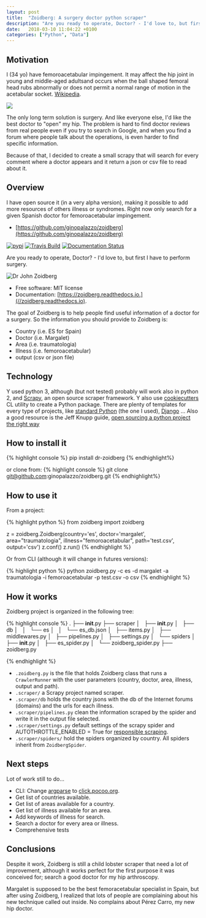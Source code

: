 ```yaml
---
layout: post
title:  "Zoidberg: A surgery doctor python scraper"
description: "Are you ready to operate, Doctor? - I'd love to, but first I have to perform surgery."
date:   2018-03-10 11:04:22 +0100
categories: ["Python", "Data"]
---
```


## Motivation
I (34 yo) have femoroacetabular impingement. It may affect the hip joint in young and middle-aged adultsand occurs when the ball shaped femoral head rubs abnormally or does not permit a normal range of motion in the acetabular socket. [Wikipedia](https://en.wikipedia.org/wiki/Femoroacetabular_impingement).

<div class="full">
    <a href="/assets/posts/{{page.slug}}/impingement.jpeg">
    <img class="img-fluid" src="/assets/posts/{{page.slug}}/impingement.jpeg">
    </a>
</div>

The only long term solution is surgery. And like everyone else, I'd like the best doctor to "open" my hip.
The problem is hard to find doctor reviews from real people even if you try to search in Google, and when you find a forum where people talk about the operations, is even harder to find specific information.

Because of that, I decided to create a small scrapy that will search for every comment where a doctor appears and it return a json or csv file to read about it.

## Overview
I have open source it (in a very alpha version), making it possible to add more resources of others illness or syndromes. Right now only search for a given Spanish doctor for femoroacetabular impingement.
- [https://github.com/ginopalazzo/zoidberg](https://github.com/ginopalazzo/zoidberg)

[![pypi](https://img.shields.io/pypi/v/zoidberg.svg)](https://pypi.python.org/pypi/dr-zoidberg)
[![Travis Build](https://img.shields.io/travis/ginopalazzo/zoidberg.svg)](https://travis-ci.org/ginopalazzo/zoidberg)
[![Documentation Status](https://readthedocs.org/projects/zoidberg/badge/?version=latest)](https://zoidberg.readthedocs.io/en/latest/?badge=latest)

Are you ready to operate, Doctor? - I'd love to, but first I have to perform surgery.


![Dr John Zoidberg](https://upload.wikimedia.org/wikipedia/en/4/4a/Dr_John_Zoidberg.png)

- Free software: MIT license
- Documentation: [https://zoidberg.readthedocs.io.](//zoidberg.readthedocs.io).

The goal of Zoidberg is to help people find useful information of a doctor for a surgery. So the information you should provide to Zoidberg is:
- Country (i.e. ES for Spain)
- Doctor (i.e. Margalet)
- Area (i.e. traumatologia)
- Illness (i.e. femoroacetabular)
- output (csv or json file)

## Technology
Y used python 3, although (but not tested) probably will work also in python 2, and [Scrapy](https://scrapy.org/), an open source scraper framework.
Y also use [cookiecutters](https://github.com/audreyr/cookiecutter) CL utility  to create a Python package. There are plenty of templates for every type of projects, like [standard Python](https://github.com/audreyr/cookiecutter-pypackage) (the one I used), [Django](https://github.com/pydanny/cookiecutter-django) ...
Also a good resource is the Jeff Knupp guide, [open sourcing a python project the right way](https://jeffknupp.com/blog/2013/08/16/open-sourcing-a-python-project-the-right-way/)

## How to install it

{% highlight console %}
pip install dr-zoidberg
{% endhighlight%}

or clone from:
{% highlight console %}
git clone git@github.com:ginopalazzo/zoidberg.git
{% endhighlight%}

## How to use it

From a project:

{% highlight python %}
from zoidberg import zoidberg

z = zoidberg.Zoidberg(country='es', doctor='margalet', area="traumatologia", illness="femoroacetabular", path='test.csv', output='csv')
z.conf()
z.run()
{% endhighlight %}

Or from CLI (although it will change in futures versions):

{% highlight python %}
python zoidberg.py -c es -d margalet -a traumatologia -i femoroacetabular -p test.csv -o csv
{% endhighlight %}

## How it works
Zoidberg project is organized in the following tree:

{% highlight console %}
.
├── __init__.py
├── scraper
│   ├── __init__.py
│   ├── db
│   │   └── es
│   │       └── es_db.json
│   ├── items.py
│   ├── middlewares.py
│   ├── pipelines.py
│   ├── settings.py
│   └── spiders
│       ├── __init__.py
│       ├── es_spider.py
│       └── zoidberg_spider.py
├── zoidberg.py

{% endhighlight %}

- `.zoidberg.py` is the file that holds Zoidberg class that runs a `CrawlerRunner` with the user parameters (country, doctor, area, illness, output and path).
- `.scraper/` a Scrapy project named scraper.
- `.scraper/db` holds the country jsons with the db of the Internet forums (domains) and the urls for each illness.
- `.scraper/pipelines.py` clean the information scraped by the spider and write it in the output file selected.
- `.scraper/settings.py` default settings of the scrapy spider and AUTOTHROTTLE_ENABLED = True for [responsible scraping](https://doc.scrapy.org/en/latest/topics/autothrottle.html).
- `.scraper/spiders/` hold the spiders organized by country. All spiders inherit from `ZoidbergSpider`.


## Next steps
Lot of work still to do...

- CLI: Change [argparse](https://docs.python.org/3/library/argparse.html) to [click.pocoo.org](http://click.pocoo.org/5/).
- Get list of countries available.
- Get list of areas available for a country.
- Get list of illness available for an area.
- Add keywords of illness for search.
- Search a doctor for every area or illness.
- Comprehensive tests

## Conclusions
Despite it work, Zoidberg is still a child lobster scraper that need a lot of improvement, although it works perfect for the first purpose it was conceived for; search a good doctor for my hip arthroscopy.

Margalet is supposed to be the best femoracetabular specialist in Spain, but after using Zoidberg, I realized that lots of people are complaining about his new technique called out inside. No complains about Pérez Carro, my new hip doctor.
